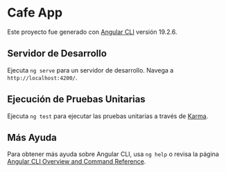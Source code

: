 # Cafe App

Este proyecto fue generado con [Angular CLI](https://github.com/angular/angular-cli) versión 19.2.6.

## Servidor de Desarrollo

Ejecuta `ng serve` para un servidor de desarrollo. Navega a `http://localhost:4200/`.

## Ejecución de Pruebas Unitarias

Ejecuta `ng test` para ejecutar las pruebas unitarias a través de [Karma](https://karma-runner.github.io).

## Más Ayuda

Para obtener más ayuda sobre Angular CLI, usa `ng help` o revisa la página [Angular CLI Overview and Command Reference](https://angular.dev/tools/cli).
